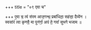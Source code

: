 +++
title = "०९ एवा च"

+++
ए॒वा च॒ त्वं स॑रम आज॒गन्थ॒ प्रबा॑धिता॒ सह॑सा॒ दैव्ये॑न ।  
स्वसा॑रं त्वा कृणवै॒ मा पुन॑र्गा॒ अप॑ ते॒ गवां॑ सुभगे भजाम ॥